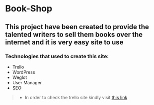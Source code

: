 # Book-Shop

## This project have been created to provide the talented writers to sell them books over the internet and it is very easy site to use

### Technologies that used to create this site:

+ Trello
+ WordPress
+ Weglot
+ User Manager
+ SEO


>* In order to check the trello site kindly visit [this link](https://trello.com/b/Qn4PdxkV/book-shop)
